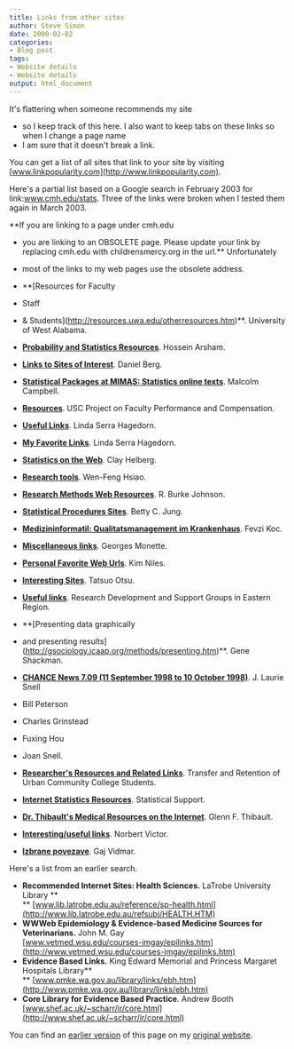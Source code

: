 ```yaml
---
title: Links from other sites
author: Steve Simon
date: 2000-02-02
categories:
- Blog post
tags:
- Website details
- Website details
output: html_document
---
```

It's flattering when someone recommends my site
- so I keep track of
this here. I also want to keep tabs on these links so when I change a
page name
- I am sure that it doesn't break a link.

You can get a list of all sites that link to your site by visiting
[www.linkpopularity.com](http://www.linkpopularity.com).

Here's a partial list based on a Google search in February 2003 for
link:www.cmh.edu/stats. Three of the links were broken when I tested
them again in March 2003.

**If you are linking to a page under cmh.edu
- you are linking to an
OBSOLETE page. Please update your link by replacing cmh.edu with
childrensmercy.org in the url.** Unfortunately
- most of the links to my
web pages use the obsolete address.

-   **[Resources for Faculty
- Staff
- &
    Students](http://resources.uwa.edu/otherresources.htm)**. University
    of West Alabama.
-   **[Probability and Statistics
    Resources](http://ubmail.ubalt.edu/~harsham/statistics/REFSTAT.HTM)**.
    Hossein Arsham.
-   **[Links to Sites of
    Interest](http://faculty.washington.edu/danberg/bergweb/links.htm)**.
    Daniel Berg.
-   **[Statistical Packages at MIMAS: Statistics online
    texts](http://www.mimas.ac.uk/stats/oltexts.html)**. Malcolm
    Campbell.
-   **[Resources](http://www.usc.edu/dept/education/fpc/resources.htm)**.
    USC Project on Faculty Performance and Compensation.
-   **[Useful
    Links](http://www-rcf.usc.edu/~lsh/EDHP580UsefulLinks.html)**. Linda
    Serra Hagedorn.
-   **[My Favorite Links](http://www-rcf.usc.edu/~lsh/Links.html)**.
    Linda Serra Hagedorn.
-   **[Statistics on the
    Web](http://my.execpc.com/~helberg/statistics.html)**. Clay Helberg.
-   **[Research
    tools](http://members.tripod.com/mis_nos/research_tools.htm)**.
    Wen-Feng Hsiao.
-   **[Research Methods Web
    Resources](http://www.southalabama.edu/coe/bset/johnson/resources.html)**. R.
    Burke Johnson.
-   **[Statistical Procedures
    Sites](http://www.bettycjung.net/Statfxs.htm)**. Betty C. Jung.
-   **[Medizininformatil: Qualitatsmanagement im
    Krankenhaus](http://www.medknowledge.de/fach/medizininformatik.htm)**.
    Fevzi Koc.
-   **[Miscellaneous
    links](http://www.math.yorku.ca/Who/Faculty/Monette/links.html)**.
    Georges Monette.
-   **[Personal Favorite Web
    Urls](http://la.znet.com/~sdsampe/knfav.htm)**. Kim Niles.
-   **[Interesting
    Sites](http://wwwbs.let.hokudai.ac.jp/~otsu/sites.html)**. Tatsuo
    Otsu.
-   **[Useful
    links](http://www.rdeastern.nhs.uk/rdsg/usefullinks.htm)**. Research
    Development and Support Groups in Eastern Region.
-   **[Presenting data graphically
- and presenting
    results](http://gsociology.icaap.org/methods/presenting.htm)**. Gene
    Shackman.
-   **[CHANCE News 7.09 (11 September 1998 to 10
    October 1998)](http://www.dartmouth.edu/~chance/chance_news/recent_news/chance_news_7.09.html)**. J.
    Laurie Snell
- Bill Peterson
- Charles Grinstead
- Fuxing Hou
- Joan
    Snell.
-   **[Researcher's Resources and Related
    Links](http://www.usc.edu/dept/education/truccs/TRUCCS_Resources.html)**.
    Transfer and Retention of Urban Community College Students.
-   **[Internet Statistics
    Resources](http://www.utexas.edu/cc/stat/world/General.html)**.
    Statistical Support.
-   **[Dr. Thibault's Medical Resources on the
    Internet](http://www.patientsafety.gov/thibault.html)**. Glenn F.
    Thibault.
-   **[Interesting/useful
    links](http://www.biometrie.uni-heidelberg.de/mb/nuezlichelinks.htm)**.
    Norbert Victor.
-   **[Izbrane
    povezave](http://www.mf.uni-lj.si/ibmi/povezave/povezave.html)**.
    Gaj Vidmar.

Here's a list from an earlier search.

-   **Recommended Internet Sites: Health Sciences.** LaTrobe University
    Library **\
    **
    [www.lib.latrobe.edu.au/reference/sp-health.html](http://www.lib.latrobe.edu.au/refsubj/HEALTH.HTM)
-   **WWWeb Epidemiology & Evidence-based Medicine Sources for
    Veterinarians.** John M. Gay\
    [www.vetmed.wsu.edu/courses-jmgay/epilinks.htm](http://www.vetmed.wsu.edu/courses-jmgay/epilinks.htm)
-   **Evidence Based Links.** King Edward Memorial and Princess Margaret
    Hospitals Library**\
    **
    [www.pmke.wa.gov.au/library/links/ebh.htm](http://www.pmke.wa.gov.au/library/links/ebh.htm)
-   **Core Library for Evidence Based Practice**. Andrew Booth\
    [www.shef.ac.uk/~scharr/ir/core.html](http://www.shef.ac.uk/~scharr/ir/core.html)

You can find an [earlier version](http://www.pmean.com/00/links.html) of this page on my [original website](http://www.pmean.com/original_site.html).
